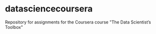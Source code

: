 # datasciencecoursera
Repository for assignments for the Coursera course "The Data Scientist’s Toolbox"
